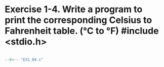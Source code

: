 # Exercise 1-4. Write a program to print the corresponding Celsius to Fahrenheit table. (°C to °F) #include <stdio.h>

``` c

--8<-- "EX1_04.c"

```
